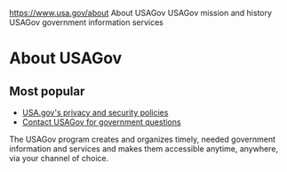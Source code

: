 

https://www.usa.gov/about
About USAGov
USAGov mission and history
USAGov government information services

# About USAGov

Most popular
------------

* [USA.gov's privacy and security policies](https://www.usa.gov/privacy)
* [Contact USAGov for government questions](https://www.usa.gov/contact-us)

The USAGov program creates and organizes timely, needed government information and services and makes them accessible anytime, anywhere, via your channel of choice.
